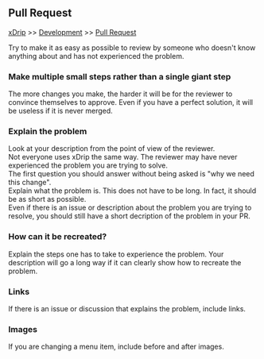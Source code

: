 ## Pull Request  
[xDrip](../../README.md) >> [Development](./Development) >> [Pull Request](./PR_How)  

Try to make it as easy as possible to review by someone who doesn't know anything about and has not experienced the problem.  
  
### Make multiple small steps rather than a single giant step  
The more changes you make, the harder it will be for the reviewer to convince themselves to approve.  Even if you have a perfect solution, it will be useless if it is never merged.  
  
### Explain the problem
Look at your description from the point of view of the reviewer.  
Not everyone uses xDrip the same way.  The reviewer may have never experienced the problem you are trying to solve.  
The first question you should answer without being asked is "why we need this change".  
Explain what the problem is.  This does not have to be long.  In fact, it should be as short as possible.  
Even if there is an issue or description about the problem you are trying to resolve, you should still have a short decription of the problem in your PR.  

### How can it be recreated?
Explain the steps one has to take to experience the problem.  Your description will go a long way if it can clearly show how to recreate the problem.  
  
### Links
If there is an issue or discussion that explains the problem, include links.  
  
### Images
If you are changing a menu item, include before and after images.  
  
